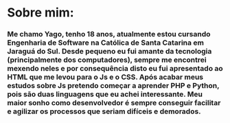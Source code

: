 # Sobre mim:

### Me chamo Yago, tenho 18 anos, atualmente estou cursando Engenharia de Software na Católica de Santa Catarina em Jaraguá do Sul. Desde pequeno eu fui amante da tecnologia (principalmente dos computadores), sempre me encontrei mexendo neles e por consequência disto eu fui apresentado ao HTML que me levou para o Js e o CSS. Após acabar meus estudos sobre Js pretendo começar a aprender PHP e Python, pois são duas linguagens que eu achei interessante. Meu maior sonho como desenvolvedor é sempre conseguir facilitar e agilizar os processos que seriam difíceis e demorados.

